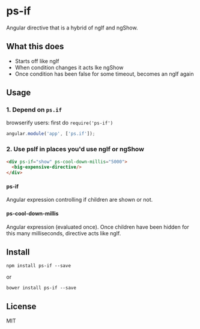# ps-if

Angular directive that is a hybrid of ngIf and ngShow.

## What this does

- Starts off like ngIf
- When condition changes it acts lke ngShow
- Once condition has been false for some timeout, becomes an ngIf again

## Usage

### 1. Depend on `ps.if`

browserify users: first do `require('ps-if')`

```js
angular.module('app', ['ps.if']);
```

### 2. Use psIf in places you'd use ngIf or ngShow

```html
<div ps-if="show" ps-cool-down-millis="5000">
  <big-expensive-directive/>
</div>
```

#### ps-if

Angular expression controlling if children are shown or not.

#### ps-cool-down-millis

Angular expression (evaluated once). Once children have been hidden for this many milliseconds, directive acts like ngIf.

## Install

`npm install ps-if --save`

or

`bower install ps-if --save`

## License

MIT